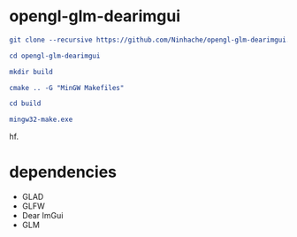 # opengl-glm-dearimgui

```cmake
git clone --recursive https://github.com/Ninhache/opengl-glm-dearimgui.git

cd opengl-glm-dearimgui

mkdir build

cmake .. -G "MinGW Makefiles"

cd build

mingw32-make.exe
```

hf.

# dependencies 

- GLAD
- GLFW
- Dear ImGui
- GLM
